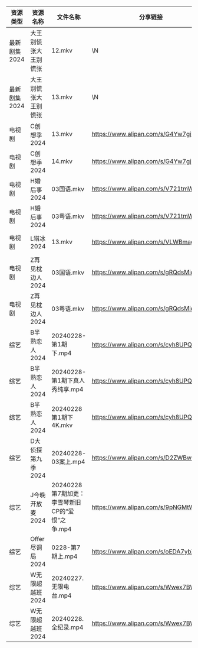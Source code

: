 | 资源类型     | 资源名称         | 文件名称                             | 分享链接                                 | 更新时间                |
| -------- | ------------ | -------------------------------- | ------------------------------------ | ------------------- |
| 最新剧集2024 | 大王别慌张大王别慌张   | 12.mkv                           | \N                                   | 2024-02-29 16:16:04 |
| 最新剧集2024 | 大王别慌张大王别慌张   | 13.mkv                           | \N                                   | 2024-02-29 16:16:04 |
| 电视剧      | C创想季2024     | 13.mkv                           | https://www.alipan.com/s/G4Yw7gjKeyR | 2024-02-29 00:05:04 |
| 电视剧      | C创想季2024     | 14.mkv                           | https://www.alipan.com/s/G4Yw7gjKeyR | 2024-02-29 00:05:04 |
| 电视剧      | H婚后事2024     | 03国语.mkv                         | https://www.alipan.com/s/V721tmW61zo | 2024-02-29 00:05:21 |
| 电视剧      | H婚后事2024     | 03粤语.mkv                         | https://www.alipan.com/s/V721tmW61zo | 2024-02-29 00:05:20 |
| 电视剧      | L猎冰2024      | 13.mkv                           | https://www.alipan.com/s/VLWBmagYiHr | 2024-02-29 12:56:04 |
| 电视剧      | Z再见枕边人2024   | 03国语.mkv                         | https://www.alipan.com/s/gRQdsMic6i2 | 2024-02-29 00:05:38 |
| 电视剧      | Z再见枕边人2024   | 03粤语.mkv                         | https://www.alipan.com/s/gRQdsMic6i2 | 2024-02-29 00:05:38 |
| 综艺       | B半熟恋人2024    | 20240228-第1期下.mp4                | https://www.alipan.com/s/cyh8UPQtN4p | 2024-02-29 08:18:06 |
| 综艺       | B半熟恋人2024    | 20240228-第1期下真人秀纯享.mp4           | https://www.alipan.com/s/cyh8UPQtN4p | 2024-02-29 08:18:06 |
| 综艺       | B半熟恋人2024    | 20240228第1期下 4K.mkv              | https://www.alipan.com/s/cyh8UPQtN4p | 2024-02-29 08:18:06 |
| 综艺       | D大侦探第九季2024  | 20240228-03案上.mp4                | https://www.alipan.com/s/D2ZWBwPxiYi | 2024-02-29 08:18:11 |
| 综艺       | J今晚开放麦2024   | 20240228第7期加更：李雪琴新旧CP的“爱恨”之争.mp4 | https://www.alipan.com/s/9pNGMtWEhLU | 2024-02-29 08:18:22 |
| 综艺       | Offer尽调局2024 | 0228-第7期上.mp4                    | https://www.alipan.com/s/oEDA7ybXk4e | 2024-02-29 08:18:39 |
| 综艺       | W无限超越班2024   | 20240227.无限电台.mp4                | https://www.alipan.com/s/Wwex7BWuJFP | 2024-02-29 08:18:49 |
| 综艺       | W无限超越班2024   | 20240228.全纪录.mp4                 | https://www.alipan.com/s/Wwex7BWuJFP | 2024-02-29 08:18:49 |
